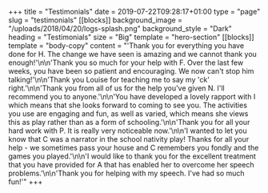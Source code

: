 +++
title = "Testimonials"
date = 2019-07-22T09:28:17+01:00
type = "page"
slug = "testimonials"
[[blocks]]
background_image = "/uploads/2018/04/20/logs-splash.png"
background_style = "Dark"
heading = "Testimonials"
size = "Big"
template = "hero-section"
[[blocks]]
template = "body-copy"
content = "'Thank you for everything you have done for H. The change we have seen is amazing and we cannot thank you enough!'\n\n'Thank you so much for your help with F. Over the last few weeks, you have been so patient and encouraging. We now can't stop him talking!'\n\n'Thank you Louise for teaching me to say my 'ck' right.'\n\n'Thank you from all of us for the help you've given N. I'll recommend you to anyone.'\n\n'You have developed a lovely rapport with I which means that she looks forward to coming to see you. The activities you use are engaging and fun, as well as varied, which means she views this as play rather than as a form of schooling.'\n\n'Thank you for all your hard work with P. It is really very noticeable now.'\n\n'I wanted to let you know that C was a narrator in the school nativity play! Thanks for all your help - we sometimes pass your house and C remembers you fondly and the games you played.'\n\n'I would like to thank you for the excellent treatment that you have provided for A that has enabled her to overcome her speech problems.'\n\n'Thank you for helping with my speech. I've had so much fun!'"
+++
